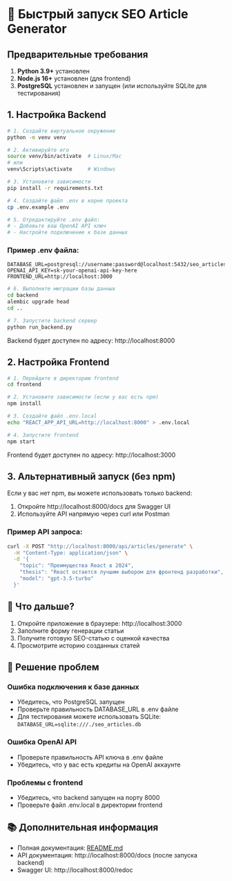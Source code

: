 # 🚀 Быстрый запуск SEO Article Generator

## Предварительные требования

1. **Python 3.9+** установлен
2. **Node.js 16+** установлен (для frontend)
3. **PostgreSQL** установлен и запущен (или используйте SQLite для тестирования)

## 1. Настройка Backend

```bash
# 1. Создайте виртуальное окружение
python -m venv venv

# 2. Активируйте его
source venv/bin/activate  # Linux/Mac
# или
venv\Scripts\activate     # Windows

# 3. Установите зависимости
pip install -r requirements.txt

# 4. Создайте файл .env в корне проекта
cp .env.example .env

# 5. Отредактируйте .env файл:
# - Добавьте ваш OpenAI API ключ
# - Настройте подключение к базе данных
```

### Пример .env файла:
```env
DATABASE_URL=postgresql://username:password@localhost:5432/seo_articles
OPENAI_API_KEY=sk-your-openai-api-key-here
FRONTEND_URL=http://localhost:3000
```

```bash
# 6. Выполните миграции базы данных
cd backend
alembic upgrade head
cd ..

# 7. Запустите backend сервер
python run_backend.py
```

Backend будет доступен по адресу: http://localhost:8000

## 2. Настройка Frontend

```bash
# 1. Перейдите в директорию frontend
cd frontend

# 2. Установите зависимости (если у вас есть npm)
npm install

# 3. Создайте файл .env.local
echo "REACT_APP_API_URL=http://localhost:8000" > .env.local

# 4. Запустите frontend
npm start
```

Frontend будет доступен по адресу: http://localhost:3000

## 3. Альтернативный запуск (без npm)

Если у вас нет npm, вы можете использовать только backend:

1. Откройте http://localhost:8000/docs для Swagger UI
2. Используйте API напрямую через curl или Postman

### Пример API запроса:

```bash
curl -X POST "http://localhost:8000/api/articles/generate" \
  -H "Content-Type: application/json" \
  -d '{
    "topic": "Преимущества React в 2024",
    "thesis": "React остается лучшим выбором для фронтенд разработки",
    "model": "gpt-3.5-turbo"
  }'
```

## 🎯 Что дальше?

1. Откройте приложение в браузере: http://localhost:3000
2. Заполните форму генерации статьи
3. Получите готовую SEO-статью с оценкой качества
4. Просмотрите историю созданных статей

## 🔧 Решение проблем

### Ошибка подключения к базе данных
- Убедитесь, что PostgreSQL запущен
- Проверьте правильность DATABASE_URL в .env файле
- Для тестирования можете использовать SQLite: `DATABASE_URL=sqlite:///./seo_articles.db`

### Ошибка OpenAI API
- Проверьте правильность API ключа в .env файле
- Убедитесь, что у вас есть кредиты на OpenAI аккаунте

### Проблемы с frontend
- Убедитесь, что backend запущен на порту 8000
- Проверьте файл .env.local в директории frontend

## 📚 Дополнительная информация

- Полная документация: [README.md](README.md)
- API документация: http://localhost:8000/docs (после запуска backend)
- Swagger UI: http://localhost:8000/redoc 
